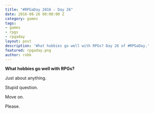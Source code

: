 ```yaml
---
title: "#RPGaDay 2016 - Day 26"
date: 2016-08-26 00:00:00 Z
category: games
tags:
- games
- rpgs
- rpgaday
layout: post
description: 'What hobbies go well with RPGs? Day 26 of #RPGaDay.'
featured: rpgaday.png
author: robk
---
```


**What hobbies go well with RPGs?**

Just about anything.  

Stupid question.

Move on.

Please.
